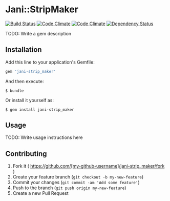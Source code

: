 # Jani::StripMaker

[![Build Status](https://travis-ci.org/shin1ohno/jani-strip_maker.svg?branch=master)](https://travis-ci.org/shin1ohno/jani-strip_maker)
[![Code Climate](https://codeclimate.com/github/shin1ohno/jani-strip_maker/badges/gpa.svg)](https://codeclimate.com/github/shin1ohno/jani-strip_maker)
[![Code Climate](https://codeclimate.com/github/shin1ohno/jani-strip_maker/badges/gpa.svg)](https://codeclimate.com/github/shin1ohno/jani-strip_maker)
[![Dependency Status](https://gemnasium.com/shin1ohno/jani-strip_maker.svg)](https://gemnasium.com/shin1ohno/jani-strip_maker)

TODO: Write a gem description

## Installation

Add this line to your application's Gemfile:

```ruby
gem 'jani-strip_maker'
```

And then execute:

    $ bundle

Or install it yourself as:

    $ gem install jani-strip_maker

## Usage

TODO: Write usage instructions here

## Contributing

1. Fork it ( https://github.com/[my-github-username]/jani-strip_maker/fork )
2. Create your feature branch (`git checkout -b my-new-feature`)
3. Commit your changes (`git commit -am 'Add some feature'`)
4. Push to the branch (`git push origin my-new-feature`)
5. Create a new Pull Request
